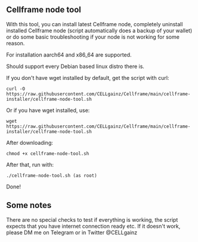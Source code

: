 ## Cellframe node tool

With this tool, you can install latest Cellframe node, completely uninstall installed Cellframe node (script automatically does a backup of your wallet) or do some basic troubleshooting if your node is not working for some reason.

For installation aarch64 and x86_64 are supported.

Should support every Debian based linux distro there is.

If you don't have wget installed by default, get the script with curl:

    curl -O https://raw.githubusercontent.com/CELLgainz/Cellframe/main/cellframe-installer/cellframe-node-tool.sh

Or if you have wget installed, use:

    wget https://raw.githubusercontent.com/CELLgainz/Cellframe/main/cellframe-installer/cellframe-node-tool.sh

After downloading:

    chmod +x cellframe-node-tool.sh

After that, run with:

    ./cellframe-node-tool.sh (as root)

Done!

## Some notes

There are no special checks to test if everything is working, the script expects that you have internet connection ready etc. If it doesn't work, please DM me on Telegram or in Twitter @CELLgainz
